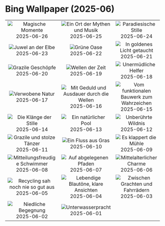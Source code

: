 # Bing Wallpaper (2025-06)

|  |  |  |
|:---:|:---:|:---:|
| ![](https://www.bing.com/th?id=OHR.HorseheadRock_DE-DE6717487152_400x240.jpg "Magische Momente") 2025-06-26 | ![](https://www.bing.com/th?id=OHR.GlastonburyScenic_DE-DE4536606439_400x240.jpg "Ein Ort der Mythen und Musik") 2025-06-25 | ![](https://www.bing.com/th?id=OHR.ScenicEibsee_DE-DE0418956156_400x240.jpg "Paradiesische Stille") 2025-06-24 |
| ![](https://www.bing.com/th?id=OHR.DresdenElbe_DE-DE5406785601_400x240.jpg "Juwel an der Elbe") 2025-06-23 | ![](https://www.bing.com/th?id=OHR.AmazonEcuador_DE-DE0206747669_400x240.jpg "Grüne Oase") 2025-06-22 | ![](https://www.bing.com/th?id=OHR.IcelandSolstice_DE-DE8326410119_400x240.jpg "In goldenes Licht getaucht") 2025-06-21 |
| ![](https://www.bing.com/th?id=OHR.SerengetiGiraffe_DE-DE4851504112_400x240.jpg "Grazile Geschöpfe") 2025-06-20 | ![](https://www.bing.com/th?id=OHR.WinterBegins_DE-DE2019737039_400x240.jpg "Wellen der Zeit") 2025-06-19 | ![](https://www.bing.com/th?id=OHR.AsianSwallowtail_DE-DE9625151337_400x240.jpg "Unermüdliche Helfer") 2025-06-18 |
| ![](https://www.bing.com/th?id=OHR.CumberlandOaks_DE-DE9099714231_400x240.jpg "Verwobene Natur") 2025-06-17 | ![](https://www.bing.com/th?id=OHR.SeaTurtleBrazil_DE-DE8779154294_400x240.jpg "Mit Geduld und Ausdauer durch die Wellen") 2025-06-16 | ![](https://www.bing.com/th?id=OHR.WatertowerMannheim_DE-DE8334179684_400x240.jpg "Vom funktionalen Bauwerk zum Wahrzeichen") 2025-06-15 |
| ![](https://www.bing.com/th?id=OHR.DolomitiEstate_DE-DE7890492022_400x240.jpg "Die Klänge der Stille") 2025-06-14 | ![](https://www.bing.com/th?id=OHR.SanMiguelAzores_DE-DE1015486500_400x240.jpg "Ein natürlicher Pool") 2025-06-13 | ![](https://www.bing.com/th?id=OHR.BigBendChisos_DE-DE8761208781_400x240.jpg "Unberührte Wildnis") 2025-06-12 |
| ![](https://www.bing.com/th?id=OHR.FlamingosNamibia_DE-DE9012146004_400x240.jpg "Grazile und stolze Tänzer") 2025-06-11 | ![](https://www.bing.com/th?id=OHR.AerialEverglades_DE-DE7864298334_400x240.jpg "Ein Fluss aus Gras") 2025-06-10 | ![](https://www.bing.com/th?id=OHR.MillDetmold_DE-DE6095177325_400x240.jpg "Es klappert die Mühle") 2025-06-09 |
| ![](https://www.bing.com/th?id=OHR.StellarSeaLions_DE-DE0269577220_400x240.jpg "Mitteilungsfreudige Schwimmer") 2025-06-08 | ![](https://www.bing.com/th?id=OHR.PacificCrestTrail_DE-DE7215406983_400x240.jpg "Auf abgelegenen Pfaden") 2025-06-07 | ![](https://www.bing.com/th?id=OHR.DubrovnikTwilight_DE-DE7732789552_400x240.jpg "Mittelalterlicher Charme") 2025-06-06 |
| ![](https://www.bing.com/th?id=OHR.OlivaresMural_DE-DE8057580667_400x240.jpg "Recycling sah noch nie so gut aus") 2025-06-05 | ![](https://www.bing.com/th?id=OHR.CalaLuna_DE-DE8318114983_400x240.jpg "Lebendige Blautöne, klare Ansichten") 2025-06-04 | ![](https://www.bing.com/th?id=OHR.BicyclesUtrecht_DE-DE4256517633_400x240.jpg "Zwischen Grachten und Fahrrädern") 2025-06-03 |
| ![](https://www.bing.com/th?id=OHR.ChickAhnepark_DE-DE9261263631_400x240.jpg "Niedliche Begegnung") 2025-06-02 | ![](https://www.bing.com/th?id=OHR.GrandeTerreReef_DE-DE5368451110_400x240.jpg "Unterwasserpracht") 2025-06-01 |  |
